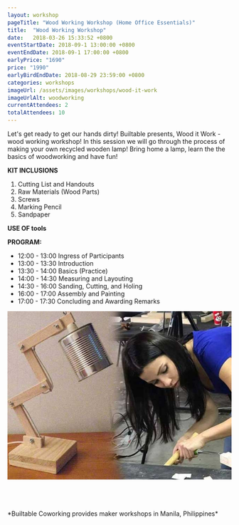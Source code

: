 ```yaml
---
layout: workshop
pageTitle: "Wood Working Workshop (Home Office Essentials)"
title:  "Wood Working Workshop"
date:   2018-03-26 15:33:52 +0800
eventStartDate: 2018-09-1 13:00:00 +0800
eventEndDate: 2018-09-1 17:00:00 +0800
earlyPrice: "1690"
price: "1990"
earlyBirdEndDate: 2018-08-29 23:59:00 +0800
categories: workshops
imageUrl: /assets/images/workshops/wood-it-work
imageUrlAlt: woodworking
currentAttendees: 2
totalAttendees: 10
---
```

Let's get ready to get our hands dirty! Builtable presents, Wood it Work - wood working workshop! In this session we will go through the process of making your own recycled wooden lamp! Bring home a lamp, learn the the basics of woodworking and have fun!



**KIT INCLUSIONS**
1. Cutting List and Handouts
2. Raw Materials (Wood Parts)
3. Screws 
4. Marking Pencil
5. Sandpaper

**USE OF tools**

**PROGRAM:**

- 12:00 - 13:00 Ingress of Participants
- 13:00 - 13:30 Introduction
- 13:30 - 14:00 Basics (Practice)
- 14:00 - 14:30 Measuring and Layouting
- 14:30 - 16:00 Sanding, Cutting, and Holing
- 16:00 - 17:00 Assembly and Painting
- 17:00 - 17:30 Concluding and Awarding Remarks

![wooden lamp](/assets/images/workshops/wood-it-work/wooden-lamp.jpg "wooden lamp")

<br>
<br>
<br>
*Builtable Coworking provides maker workshops in Manila, Philippines* 
